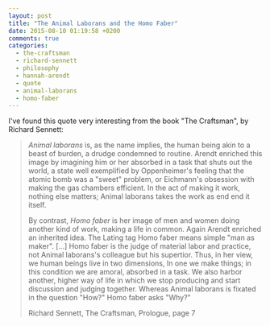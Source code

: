 ```yaml
---
layout: post
title: "The Animal Laborans and the Homo Faber"
date: 2015-08-10 01:19:58 +0200
comments: true
categories:
  - the-craftsman
  - richard-sennett
  - philosophy
  - hannah-arendt
  - quote
  - animal-laborans
  - homo-faber
---
```


I've found this quote very interesting from the book "The Craftsman", by Richard Sennett:

> *Animal laborans* is, as the name implies, the human being akin to a beast of burden,
> a drudge condemned to routine. Arendt enriched this image by imagining him or her absorbed
> in a task that shuts out the world, a state well exemplified by Oppenheimer's feeling that the
> atomic bomb was a "sweet" problem, or Eichmann's obsession with making the gas chambers
> efficient. In the act of making it work, nothing else matters; Animal laborans takes the work as
> end end it itself.
>
>By contrast, *Homo faber* is her image of men and women doing another kind of work, making 
> a life in common. Again Arendt enriched an inherited idea. The Lating tag Homo faber
> means simple "man as maker". [...] Homo faber is the judge of material labor and practice, not
> Animal laborans's colleague but his supertior. Thus, in her view, we human beings live in two
> dimensions, In one we make things; in this condition we are amoral, absorbed in a task. We
> also harbor another, higher way of life in which we stop producing and start discussion and
> judging together. Whereas Animal laborans is fixated in the question "How?" Homo faber
> asks "Why?"
>
> Richard Sennett, The Craftsman, Prologue, page 7